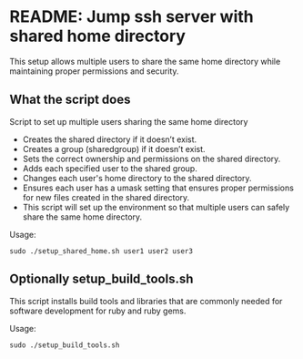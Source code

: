 # README: Jump ssh server with shared home directory

This setup allows multiple users to share the same home directory while maintaining proper permissions and security.

## What the script does

Script to set up multiple users sharing the same home directory

- Creates the shared directory if it doesn’t exist.
- Creates a group (sharedgroup) if it doesn’t exist.
- Sets the correct ownership and permissions on the shared directory.
- Adds each specified user to the shared group.
- Changes each user's home directory to the shared directory.
- Ensures each user has a umask setting that ensures proper permissions for new files created in the shared directory.
- This script will set up the environment so that multiple users can safely share the same home directory.

Usage:

    sudo ./setup_shared_home.sh user1 user2 user3

## Optionally setup_build_tools.sh

This script installs build tools and libraries that are commonly needed for software development for ruby and ruby gems.

Usage:

    sudo ./setup_build_tools.sh
